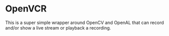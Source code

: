 # OpenVCR

This is a super simple wrapper around OpenCV and OpenAL that can record and/or show a live stream or playback a recording.
